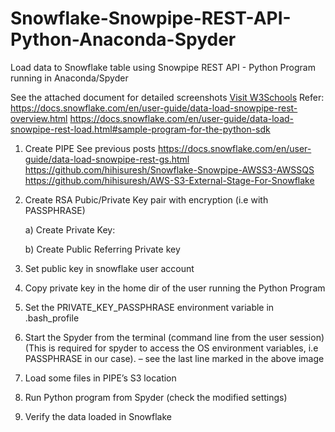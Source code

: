 # Snowflake-Snowpipe-REST-API-Python-Anaconda-Spyder
Load data to Snowflake table  using Snowpipe REST API  - Python Program running in Anaconda/Spyder 

See the attached document for detailed screenshots
<a href="https://www.w3schools.com">Visit W3Schools</a>
Refer:
https://docs.snowflake.com/en/user-guide/data-load-snowpipe-rest-overview.html
https://docs.snowflake.com/en/user-guide/data-load-snowpipe-rest-load.html#sample-program-for-the-python-sdk

1.	Create PIPE
See  previous posts
https://docs.snowflake.com/en/user-guide/data-load-snowpipe-rest-gs.html
https://github.com/hihisuresh/Snowflake-Snowpipe-AWSS3-AWSSQS
https://github.com/hihisuresh/AWS-S3-External-Stage-For-Snowflake

2.	Create  RSA Pubic/Private Key pair with encryption (i.e with PASSPHRASE)

     a) Create Private Key:
 
     b) Create Public Referring Private key
 

3.	Set public key in snowflake user account

 
4.	Copy private key in the home dir of the user running the Python Program 
 
5.	Set the PRIVATE_KEY_PASSPHRASE environment variable in .bash_profile
 
6.	Start the Spyder from the  terminal (command line from the user session)
(This is required for spyder to access the OS environment variables, i.e PASSPHRASE in our case). – see the last line marked  in the above image
7.	Load some files in PIPE’s S3 location 
 
8.	Run Python program from Spyder
(check the modified settings)
 
9.	Verify the data loaded in Snowflake
